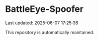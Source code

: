 # BattleEye-Spoofer

Last updated: 2025-06-07 17:25:38

This repository is automatically maintained.
